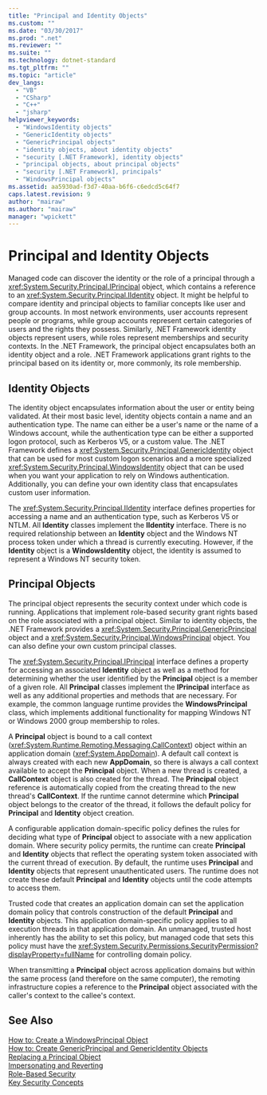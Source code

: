 ```yaml
---
title: "Principal and Identity Objects"
ms.custom: ""
ms.date: "03/30/2017"
ms.prod: ".net"
ms.reviewer: ""
ms.suite: ""
ms.technology: dotnet-standard
ms.tgt_pltfrm: ""
ms.topic: "article"
dev_langs: 
  - "VB"
  - "CSharp"
  - "C++"
  - "jsharp"
helpviewer_keywords: 
  - "WindowsIdentity objects"
  - "GenericIdentity objects"
  - "GenericPrincipal objects"
  - "identity objects, about identity objects"
  - "security [.NET Framework], identity objects"
  - "principal objects, about principal objects"
  - "security [.NET Framework], principals"
  - "WindowsPrincipal objects"
ms.assetid: aa5930ad-f3d7-40aa-b6f6-c6edcd5c64f7
caps.latest.revision: 9
author: "mairaw"
ms.author: "mairaw"
manager: "wpickett"
---
```

# Principal and Identity Objects
Managed code can discover the identity or the role of a principal through a <xref:System.Security.Principal.IPrincipal> object, which contains a reference to an <xref:System.Security.Principal.IIdentity> object. It might be helpful to compare identity and principal objects to familiar concepts like user and group accounts. In most network environments, user accounts represent people or programs, while group accounts represent certain categories of users and the rights they possess. Similarly, .NET Framework identity objects represent users, while roles represent memberships and security contexts. In the .NET Framework, the principal object encapsulates both an identity object and a role. .NET Framework applications grant rights to the principal based on its identity or, more commonly, its role membership.  
  
## Identity Objects  
 The identity object encapsulates information about the user or entity being validated. At their most basic level, identity objects contain a name and an authentication type. The name can either be a user's name or the name of a Windows account, while the authentication type can be either a supported logon protocol, such as Kerberos V5, or a custom value. The .NET Framework defines a <xref:System.Security.Principal.GenericIdentity> object that can be used for most custom logon scenarios and a more specialized <xref:System.Security.Principal.WindowsIdentity> object that can be used when you want your application to rely on Windows authentication. Additionally, you can define your own identity class that encapsulates custom user information.  
  
 The <xref:System.Security.Principal.IIdentity> interface defines properties for accessing a name and an authentication type, such as Kerberos V5 or NTLM. All **Identity** classes implement the **IIdentity** interface. There is no required relationship between an **Identity** object and the Windows NT process token under which a thread is currently executing. However, if the **Identity** object is a **WindowsIdentity** object, the identity is assumed to represent a Windows NT security token.  
  
## Principal Objects  
 The principal object represents the security context under which code is running. Applications that implement role-based security grant rights based on the role associated with a principal object. Similar to identity objects, the .NET Framework provides a <xref:System.Security.Principal.GenericPrincipal> object and a <xref:System.Security.Principal.WindowsPrincipal> object. You can also define your own custom principal classes.  
  
 The <xref:System.Security.Principal.IPrincipal> interface defines a property for accessing an associated **Identity** object as well as a method for determining whether the user identified by the **Principal** object is a member of a given role. All **Principal** classes implement the **IPrincipal** interface as well as any additional properties and methods that are necessary. For example, the common language runtime provides the **WindowsPrincipal** class, which implements additional functionality for mapping Windows NT or Windows 2000 group membership to roles.  
  
 A **Principal** object is bound to a call context (<xref:System.Runtime.Remoting.Messaging.CallContext>) object within an application domain (<xref:System.AppDomain>). A default call context is always created with each new **AppDomain**, so there is always a call context available to accept the **Principal** object. When a new thread is created, a **CallContext** object is also created for the thread. The **Principal** object reference is automatically copied from the creating thread to the new thread's **CallContext**. If the runtime cannot determine which **Principal** object belongs to the creator of the thread, it follows the default policy for **Principal** and **Identity** object creation.  
  
 A configurable application domain-specific policy defines the rules for deciding what type of **Principal** object to associate with a new application domain. Where security policy permits, the runtime can create **Principal** and **Identity** objects that reflect the operating system token associated with the current thread of execution. By default, the runtime uses **Principal** and **Identity** objects that represent unauthenticated users. The runtime does not create these default **Principal** and **Identity** objects until the code attempts to access them.  
  
 Trusted code that creates an application domain can set the application domain policy that controls construction of the default **Principal** and **Identity** objects. This application domain-specific policy applies to all execution threads in that application domain. An unmanaged, trusted host inherently has the ability to set this policy, but managed code that sets this policy must have the <xref:System.Security.Permissions.SecurityPermission?displayProperty=fullName> for controlling domain policy.  
  
 When transmitting a **Principal** object across application domains but within the same process (and therefore on the same computer), the remoting infrastructure copies a reference to the **Principal** object associated with the caller's context to the callee's context.  
  
## See Also  
 [How to: Create a WindowsPrincipal Object](../../../docs/standard/security/how-to-create-a-windowsprincipal-object.md)   
 [How to: Create GenericPrincipal and GenericIdentity Objects](../../../docs/standard/security/how-to-create-genericprincipal-and-genericidentity-objects.md)   
 [Replacing a Principal Object](../../../docs/standard/security/replacing-a-principal-object.md)   
 [Impersonating and Reverting](../../../docs/standard/security/impersonating-and-reverting.md)   
 [Role-Based Security](../../../docs/standard/security/role-based-security.md)   
 [Key Security Concepts](../../../docs/standard/security/key-security-concepts.md)
